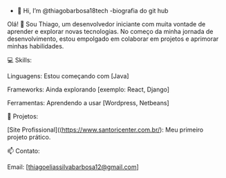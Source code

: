 - 👋 Hi, I’m @thiagobarbosa18tech
-biografia do git hub

Olá! 👋
Sou Thiago, um desenvolvedor iniciante com muita vontade de aprender e explorar novas tecnologias. No começo da minha jornada de desenvolvimento, estou empolgado em colaborar em projetos e aprimorar minhas habilidades.

💻 Skills:

Linguagens: Estou começando com [Java]

Frameworks: Ainda explorando [exemplo: React, Django]

Ferramentas: Aprendendo a usar [Wordpress, Netbeans]

🚀 Projetos:

[Site Profissional]((https://www.santoricenter.com.br/): Meu primeiro projeto prático.


📫 Contato:

Email: [thiagoeliassilvabarbosa12@gmail.com]

<!---
thiagobarbosa18tech/thiagobarbosa18tech is a ✨ special ✨ repository because its `README.md` (this file) appears on your GitHub profile.
You can click the Preview link to take a look at your changes.
--->
